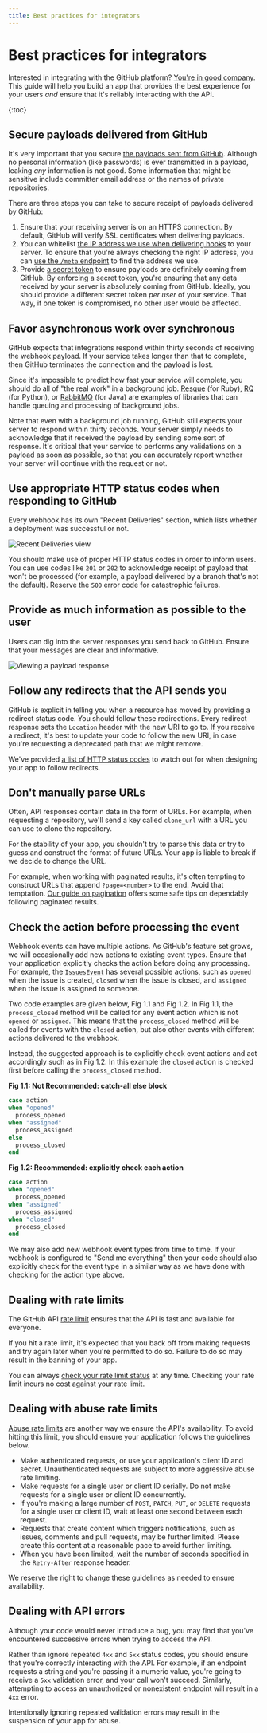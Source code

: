 ```yaml
---
title: Best practices for integrators
---
```


# Best practices for integrators

Interested in integrating with the GitHub platform? [You're in good company](https://github.com/integrations). This guide will help you build an app that provides the best experience for your users *and* ensure that it's reliably interacting with the API.

{:toc}

## Secure payloads delivered from GitHub

It's very important that you secure [the payloads sent from GitHub](/v3/activity/events/types/). Although no personal information (like passwords) is ever transmitted in a payload, leaking *any* information is not good. Some information that might be sensitive include committer email address or the names of private repositories.

There are three steps you can take to secure receipt of payloads delivered by GitHub:

1. Ensure that your receiving server is on an HTTPS connection. By default, GitHub will verify SSL certificates when delivering payloads.
2. You can whitelist [the IP address we use when delivering hooks](https://help.github.com/articles/what-ip-addresses-does-github-use-that-i-should-whitelist)  to your server. To ensure that you're always checking the right IP address, you can [use the `/meta` endpoint](/v3/meta/#meta) to find the address we use.
3. Provide [a secret token](/webhooks/securing/) to ensure payloads are definitely coming from GitHub. By enforcing a secret token, you're ensuring that any data received by your server is absolutely coming from GitHub. Ideally, you should provide a different secret token *per user* of your service. That way, if one token is compromised, no other user would be affected.

## Favor asynchronous work over synchronous

GitHub expects that integrations respond within thirty seconds of receiving the webhook payload. If your service takes longer than that to complete, then GitHub terminates the connection and the payload is lost.

Since it's impossible to predict how fast your service will complete, you should do all of "the real work" in a background job. [Resque](https://github.com/resque/resque/) (for Ruby), [RQ](http://python-rq.org/) (for Python), or [RabbitMQ](http://www.rabbitmq.com/) (for Java) are examples of libraries that can handle queuing and processing of background jobs.

Note that even with a background job running, GitHub still expects your server to respond within thirty seconds. Your server simply needs to acknowledge that it received the payload by sending some sort of response. It's critical that your service to performs any validations on a payload as soon as possible, so that you can accurately report whether your server will continue with the request or not.

## Use appropriate HTTP status codes when responding to GitHub

Every webhook has its own "Recent Deliveries" section, which lists whether a deployment was successful or not.

![Recent Deliveries view](/assets/images/webhooks_recent_deliveries.png)

You should make use of proper HTTP status codes in order to inform users. You can use codes like `201` or `202` to acknowledge receipt of payload that won't be processed (for example, a payload delivered by a branch that's not the default). Reserve the `500` error code for catastrophic failures.

## Provide as much information as possible to the user

Users can dig into the server responses you send back to GitHub. Ensure that your messages are clear and informative.

![Viewing a payload response](/assets/images/payload_response_tab.png)

## Follow any redirects that the API sends you

GitHub is explicit in telling you when a resource has moved by providing a redirect status code. You should follow these redirections. Every redirect response sets the `Location` header with the new URI to go to. If you receive a redirect, it's best to update your code to follow the new URI, in case you're requesting a deprecated path that we might remove.

We've provided [a list of HTTP status codes](/v3/#http-redirects) to watch out for when designing your app to follow redirects.

## Don't manually parse URLs

Often, API responses contain data in the form of URLs. For example, when requesting a repository, we'll send a key called `clone_url` with a URL you can use to clone the repository.

For the stability of your app, you shouldn't try to parse this data or try to guess and construct the format of future URLs. Your app is liable to break if we decide to change the URL.

For example, when working with paginated results, it's often tempting to construct URLs that append `?page=<number>` to the end. Avoid that temptation. [Our guide on pagination](/guides/traversing-with-pagination) offers some safe tips on dependably following paginated results.

## Check the action before processing the event
Webhook events can have multiple actions. As GitHub's feature set grows, we will occasionally add new actions to existing event types. Ensure that your application explicitly checks the action before doing any processing. For example, the [`IssuesEvent`](https://developer.github.com/v3/activity/events/types/#issuesevent) has several possible actions, such as `opened` when the issue is created, `closed` when the issue is closed, and `assigned` when the issue is assigned to someone.

Two code examples are given below, Fig 1.1 and Fig 1.2. In Fig 1.1, the `process_closed` method will be called for any event action which is not `opened` or `assigned`. This means that the `process_closed` method will be called for events with the `closed` action, but also other events with different actions delivered to the webhook.

Instead, the suggested approach is to explicitly check event actions and act accordingly such as in Fig 1.2. In this example the `closed` action is checked first before calling the `process_closed` method.

**Fig 1.1: Not Recommended: catch-all else block**
```ruby
case action
when "opened"
  process_opened
when "assigned"
  process_assigned
else
  process_closed
end
```

**Fig 1.2: Recommended: explicitly check each action**
```ruby
case action
when "opened"
  process_opened
when "assigned"
  process_assigned
when "closed"
  process_closed
end
```

We may also add new webhook event types from time to time. If your webhook is configured to "Send me everything" then your code should also explicitly check for the event type in a similar way as we have done with checking for the action type above.

## Dealing with rate limits

The GitHub API [rate limit](/v3/#rate-limiting) ensures that the API is fast and available for everyone.

If you hit a rate limit, it's expected that you back off from making requests and try again later when you're permitted to do so. Failure to do so may result in the banning of your app.

You can always [check your rate limit status](/v3/rate_limit/) at any time. Checking your rate limit incurs no cost against your rate limit.

## Dealing with abuse rate limits

[Abuse rate limits](/v3/#abuse-rate-limits) are another way we ensure the API's availability.
To avoid hitting this limit, you should ensure your application follows the guidelines below.

* Make authenticated requests, or use your application's client ID and secret. Unauthenticated
  requests are subject to more aggressive abuse rate limiting.
* Make requests for a single user or client ID serially. Do not make requests for a single user
  or client ID concurrently.
* If you're making a large number of `POST`, `PATCH`, `PUT`, or `DELETE` requests for a single user
  or client ID, wait at least one second between each request.
* Requests that create content which triggers notifications, such as issues, comments and pull requests,
  may be further limited. Please create this content at a reasonable pace to avoid further limiting.
* When you have been limited, wait the number of seconds specified in the `Retry-After` response header.

We reserve the right to change these guidelines as needed to ensure availability.

## Dealing with API errors

Although your code would never introduce a bug, you may find that you've encountered successive errors when trying to access the API.

Rather than ignore repeated `4xx` and `5xx` status codes, you should ensure that you're correctly interacting with the API. For example, if an endpoint requests a string and you're passing it a numeric value, you're going to receive a `5xx` validation error, and your call won't succeed. Similarly, attempting to access an unauthorized or nonexistent endpoint will result in a `4xx` error.

Intentionally ignoring repeated validation errors may result in the suspension of your app for abuse.
